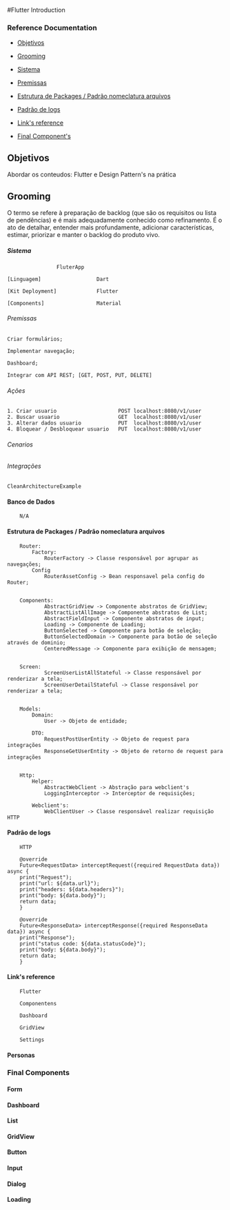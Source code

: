#Flutter Introduction

### Reference Documentation

* [Objetivos](#Objetivos)


* [Grooming](#Grooming)


* [Sistema](#Sistema)


* [Premissas](#Premissas)


* [Estrutura de Packages / Padrão nomeclatura arquivos](#)


* [Padrão de logs](#Padrãodelogs)


* [Link's reference](#Link'sreference)

* [Final Component's](#FinalComponents)


## Objetivos


Abordar os conteudos: Flutter e Design Pattern's na prática


## Grooming


O termo se refere à preparação de backlog  (que são os requisitos ou lista de pendências) e é mais adequadamente conhecido como refinamento. É o ato de detalhar, entender mais profundamente, adicionar características, estimar, priorizar e manter o backlog do produto vivo.


##### Sistema

                    FluterApp

    [Linguagem]                  Dart

    [Kit Deployment]             Flutter

    [Components]                 Material


###### Premissas


    Criar formulários;

    Implementar navegação;

    Dashboard;

    Integrar com API REST; [GET, POST, PUT, DELETE]



###### Ações


    1. Criar usuario                    POST localhost:8080/v1/user        
    2. Buscar usuario                   GET  localhost:8080/v1/user
    3. Alterar dados usuario            PUT  localhost:8080/v1/user
    4. Bloquear / Desbloquear usuario   PUT  localhost:8080/v1/user



###### Cenarios

###### Integrações 

    CleanArchitectureExample



#### Banco de Dados

        N/A



#### Estrutura de Packages / Padrão nomeclatura arquivos


        Router:
            Factory:
                RouterFactory -> Classe responsável por agrupar as navegações;
            Config
                RouterAssetConfig -> Bean responsavel pela config do Router;


        Components:            
                AbstractGridView -> Componente abstratos de GridView;            
                AbstractListAllImage -> Componente abstratos de List;   
                AbstractFieldInput -> Componente abstratos de input;   
                Loading -> Componente de Loading;   
                ButtonSelected -> Componente para botão de seleção;   
                ButtonSelectedDomain -> Componente para botão de seleção através de dominio;   
                CenteredMessage -> Componente para exibição de mensagem;   


        Screen:
                ScreenUserListAllStateful -> Classe responsável por renderizar a tela;
                ScreenUserDetailStateful -> Classe responsável por renderizar a tela;


        Models: 
            Domain:
                User -> Objeto de entidade;                
            
            DTO:
                RequestPostUserEntity -> Objeto de request para integrações
                ResponseGetUserEntity -> Objeto de retorno de request para integrações


        Http:
            Helper:
                AbstractWebClient -> Abstração para webclient's
                LoggingInterceptor -> Interceptor de requisições;

            Webclient's:
                WebClientUser -> Classe responsável realizar requisição HTTP



   



#### Padrão de logs

        HTTP

        @override
        Future<RequestData> interceptRequest({required RequestData data}) async {
        print("Request");
        print("url: ${data.url}");
        print("headers: ${data.headers}");
        print("body: ${data.body}");
        return data;
        }
        
        @override
        Future<ResponseData> interceptResponse({required ResponseData data}) async {
        print("Response");
        print("status code: ${data.statusCode}");
        print("body: ${data.body}");
        return data;
        }


#### Link's reference

        Flutter                 

        Componentens            

        Dashboard               

        GridView               

        Settings               


#### Personas






### Final Components


#### Form


#### Dashboard


#### List


#### GridView


#### Button


#### Input


#### Dialog


#### Loading


#### 





